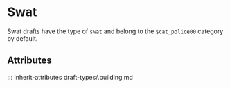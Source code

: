 # Swat

Swat drafts have the type of `swat` and
belong to the `$cat_police00` category by default.

## Attributes
::: inherit-attributes draft-types/.building.md
